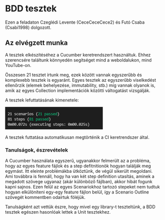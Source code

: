 # BDD tesztek

Ezen a feladaton Czeglédi Levente (CeceCeceCece2) és Futó Csaba (Csabi1998) dolgozott.

## Az elvégzett munka

A tesztek elkészítéséhez a Cucumber keretrendszert használtuk. Ehhez szerencsére találtunk könnyedén segítséget mind a weboldalukon, mind YouTube-on.

Összesen 21 tesztet írtunk meg, ezek között vannak egyszerűbb és komplexebb tesztek is egyaránt. Egyes tesztek az egyszerűbb viselkedést ellenőrzik (elemek behelyezése, immutability, stb.) míg vannak olyanok is, amik az egyes Collection implementációk közötti váltogatást vizsgálják.

A tesztek lefuttatásának kimenetele:

![BDD-tesztek futtatása](images/bdd-test.PNG)

A tesztek futtatása automatikusan megtörténik a CI keretrendszer által.


### Tanulságok, észrevételek

A Cucumber használata egyszerű, ugyanakkor felmerült az a probléma, hogy az egyes feature fájlok és a step defitnitionök hogyan találják meg egymást. Itt eleinte problémákba ütköztünk, de végül sikerült megoldani. Ami továbbra is fennáll, hogy ha van két step definition utasítás, aminek a megadott szövege ugyanaz (akár különböző fájlban), akkor hibát fogunk kapni sajnos. Ezen felül az egyes Scenariokhoz tartozó stepeket nem tudtuk hogyan elkülöníteni egy-egy feature fájlon belül, így a Scenario Outline szövegét kommentben odaírtuk föléjük.

Tanulságként azt vettük észre, hogy mivel egy library-t teszteltünk, a BDD tesztek egészen hasonlóak lettek a Unit tesztekhez.


